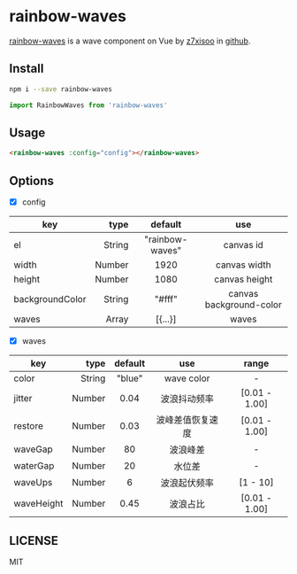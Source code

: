 # rainbow-waves

[rainbow-waves](https://rainbow-waves.github.io/) is a wave component on Vue by [z7xisoo](https://z7xisoo.com/) in [github](https://github.com/rainbow-waves/rainbow-waves).

## Install

```sh
npm i --save rainbow-waves
```

```js
import RainbowWaves from 'rainbow-waves'
```

## Usage

```html
<rainbow-waves :config="config"></rainbow-waves>
```

## Options


- [x] config

| key|type|default|use|
| -------- |-----:|:----:|:----:|
| el|String|"rainbow-waves"| canvas id|
| width|Number|1920|canvas width|
| height|Number|1080|canvas height|
| backgroundColor|String|"#fff"|canvas background-color|
| waves|Array|[{...}]|waves|




- [x] waves

| key|type|default|use|range|
| -------- |-----:|:----:|:----:|:----:|
| color|String|"blue"|wave color  | - |
| jitter|Number|0.04|波浪抖动频率|[0.01 - 1.00]|
| restore|Number|0.03| 波峰差值恢复速度|[0.01 - 1.00]|
| waveGap|Number|80|波浪峰差| - |
| waterGap|Number|20|水位差| - |
| waveUps|Number|6|波浪起伏频率|[1 - 10]|
| waveHeight|Number|0.45|波浪占比|[0.01 - 1.00]|

## LICENSE

MIT


